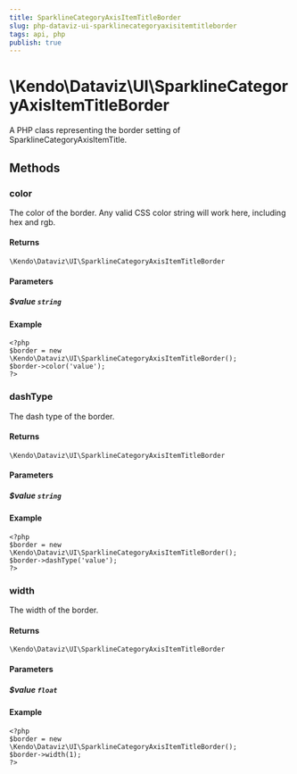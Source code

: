 ```yaml
---
title: SparklineCategoryAxisItemTitleBorder
slug: php-dataviz-ui-sparklinecategoryaxisitemtitleborder
tags: api, php
publish: true
---
```


# \Kendo\Dataviz\UI\SparklineCategoryAxisItemTitleBorder

A PHP class representing the border setting of SparklineCategoryAxisItemTitle.


## Methods

### color
The color of the border. Any valid CSS color string will work here, including
hex and rgb.

#### Returns
`\Kendo\Dataviz\UI\SparklineCategoryAxisItemTitleBorder`

#### Parameters

##### $value `string`



#### Example 
    <?php
    $border = new \Kendo\Dataviz\UI\SparklineCategoryAxisItemTitleBorder();
    $border->color('value');
    ?>

### dashType
The dash type of the border.

#### Returns
`\Kendo\Dataviz\UI\SparklineCategoryAxisItemTitleBorder`

#### Parameters

##### $value `string`



#### Example 
    <?php
    $border = new \Kendo\Dataviz\UI\SparklineCategoryAxisItemTitleBorder();
    $border->dashType('value');
    ?>

### width
The width of the border.

#### Returns
`\Kendo\Dataviz\UI\SparklineCategoryAxisItemTitleBorder`

#### Parameters

##### $value `float`



#### Example 
    <?php
    $border = new \Kendo\Dataviz\UI\SparklineCategoryAxisItemTitleBorder();
    $border->width(1);
    ?>

 
